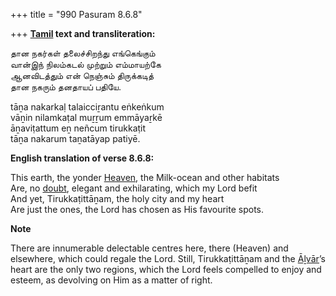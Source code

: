 +++
title = "990 Pasuram 8.6.8"

+++
**[Tamil](/definition/tamil#history "show Tamil definitions") text and transliteration:**

தான நகர்கள் தலைச்சிறந்து எங்கெங்கும்  
வான்இந் நிலம்கடல் முற்றும் எம்மாயற்கே  
ஆனவிடத்தும் என் நெஞ்சும் திருக்கடித்  
தான நகரும் தனதாயப் பதியே.

tāṉa nakarkaḷ talaicciṟantu eṅkeṅkum  
vāṉin nilamkaṭal muṟṟum emmāyaṟkē  
āṉaviṭattum eṉ neñcum tirukkaṭit  
tāṉa nakarum taṉatāyap patiyē.

**English translation of verse 8.6.8:**

This earth, the yonder [Heaven](/definition/heaven#history "show Heaven definitions"), the Milk-ocean and other habitats  
Are, no [doubt](/definition/doubt#history "show doubt definitions"), elegant and exhilarating, which my Lord befit  
And yet, Tirukkaṭittāṉam, the holy city and my heart  
Are just the ones, the Lord has chosen as His favourite spots.

**Note**

There are innumerable delectable centres here, there (Heaven) and elsewhere, which could regale the Lord. Still, Tirukkaṭittāṉam and the [Āḻvār](/definition/aḻvar#vaishnavism "show Āḻvār definitions")’s heart are the only two regions, which the Lord feels compelled to enjoy and esteem, as devolving on Him as a matter of right.


